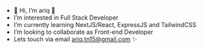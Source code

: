 - 👋 Hi, I’m ariq 👋
- I’m interested in Full Stack Developer 
- I’m currently learning NextJS/React, ExpressJS and TailwindCSS
- I’m looking to collaborate as Front-end Developer
- Lets touch via email ariq.tn15@gmail.com ✨

<!---
ariqtb/ariqtb is a ✨ special ✨ repository because its `README.md` (this file) appears on your GitHub profile.
You can click the Preview link to take a look at your changes.
--->
